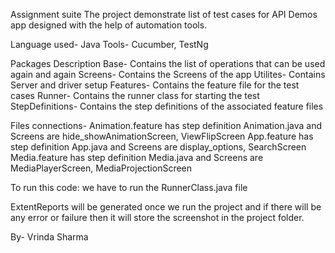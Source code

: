 Assignment suite The project demonstrate list of test cases for API Demos app designed with the help of automation tools.

Language used- Java Tools- Cucumber, TestNg

Packages Description
Base- Contains the list of operations that can be used again and again
Screens- Contains the Screens of the app
Utilites- Contains Server and driver setup
Features- Contains the feature file for the test cases
Runner- Contains the runner class for starting the test
StepDefinitions- Contains the step definitions of the associated feature files

Files connections-
Animation.feature has step definition Animation.java and Screens are hide_showAnimationScreen, ViewFlipScreen
App.feature has step definition App.java and Screens are  display_options, SearchScreen
Media.feature has step definition Media.java and Screens are MediaPlayerScreen, MediaProjectionScreen

To run this code: we have to run the RunnerClass.java file

ExtentReports will be generated once we run the project and if there will be any error or failure then it will store the screenshot in the project folder.

By- Vrinda Sharma
